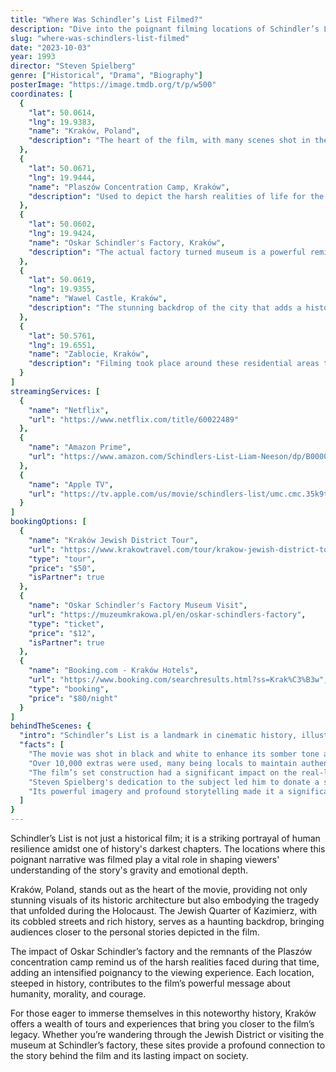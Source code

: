 ```yaml
---
title: "Where Was Schindler’s List Filmed?"
description: "Dive into the poignant filming locations of Schindler’s List, exploring the historic backdrops that brought this powerful narrative to life."
slug: "where-was-schindlers-list-filmed"
date: "2023-10-03"
year: 1993
director: "Steven Spielberg"
genre: ["Historical", "Drama", "Biography"]
posterImage: "https://image.tmdb.org/t/p/w500"
coordinates: [
  { 
    "lat": 50.0614, 
    "lng": 19.9383, 
    "name": "Kraków, Poland", 
    "description": "The heart of the film, with many scenes shot in the historic Jewish Quarter of Kazimierz."
  },
  { 
    "lat": 50.0671, 
    "lng": 19.9444, 
    "name": "Plaszów Concentration Camp, Kraków", 
    "description": "Used to depict the harsh realities of life for the Jewish population during the war."
  },
  { 
    "lat": 50.0602, 
    "lng": 19.9424, 
    "name": "Oskar Schindler's Factory, Kraków", 
    "description": "The actual factory turned museum is a powerful reminder of Schindler’s legacy."
  },
  { 
    "lat": 50.0619, 
    "lng": 19.9355, 
    "name": "Wawel Castle, Kraków", 
    "description": "The stunning backdrop of the city that adds a historical texture to various scenes."
  },
  { 
    "lat": 50.5761, 
    "lng": 19.6551, 
    "name": "Zablocie, Kraków", 
    "description": "Filming took place around these residential areas to evoke the time period’s atmosphere."
  }
]
streamingServices: [
  {
    "name": "Netflix",
    "url": "https://www.netflix.com/title/60022489"
  },
  {
    "name": "Amazon Prime",
    "url": "https://www.amazon.com/Schindlers-List-Liam-Neeson/dp/B00004U5CA"
  },
  {
    "name": "Apple TV",
    "url": "https://tv.apple.com/us/movie/schindlers-list/umc.cmc.35k9tlgzsiovh7hkg9u2d52rd"
  }
]
bookingOptions: [
  {
    "name": "Kraków Jewish District Tour",
    "url": "https://www.krakowtravel.com/tour/krakow-jewish-district-tour/",
    "type": "tour",
    "price": "$50",
    "isPartner": true
  },
  {
    "name": "Oskar Schindler's Factory Museum Visit",
    "url": "https://muzeumkrakowa.pl/en/oskar-schindlers-factory",
    "type": "ticket",
    "price": "$12",
    "isPartner": true
  },
  {
    "name": "Booking.com - Kraków Hotels",
    "url": "https://www.booking.com/searchresults.html?ss=Krak%C3%B3w",
    "type": "booking",
    "price": "$80/night"
  }
]
behindTheScenes: {
  "intro": "Schindler’s List is a landmark in cinematic history, illustrating the horrors of the Holocaust while honoring the extraordinary compassion of one man. Filmed primarily in Poland, the locations were carefully chosen to reflect the film's intense emotional narrative.",
  "facts": [
    "The movie was shot in black and white to enhance its somber tone and evoke the period of WWII.",
    "Over 10,000 extras were used, many being locals to maintain authenticity.",
    "The film’s set construction had a significant impact on the real-life locations, often changing them temporarily during filming.",
    "Steven Spielberg's dedication to the subject led him to donate a substantial portion of his salary to Holocaust survivors.",
    "Its powerful imagery and profound storytelling made it a significant cultural touchstone and awarded it seven Academy Awards."
  ]
}
---
```


<SchindlersListGuide />

Schindler’s List is not just a historical film; it is a striking portrayal of human resilience amidst one of history's darkest chapters. The locations where this poignant narrative was filmed play a vital role in shaping viewers' understanding of the story's gravity and emotional depth.

Kraków, Poland, stands out as the heart of the movie, providing not only stunning visuals of its historic architecture but also embodying the tragedy that unfolded during the Holocaust. The Jewish Quarter of Kazimierz, with its cobbled streets and rich history, serves as a haunting backdrop, bringing audiences closer to the personal stories depicted in the film.

The impact of Oskar Schindler’s factory and the remnants of the Plaszów concentration camp remind us of the harsh realities faced during that time, adding an intensified poignancy to the viewing experience. Each location, steeped in history, contributes to the film’s powerful message about humanity, morality, and courage.

For those eager to immerse themselves in this noteworthy history, Kraków offers a wealth of tours and experiences that bring you closer to the film’s legacy. Whether you’re wandering through the Jewish District or visiting the museum at Schindler’s factory, these sites provide a profound connection to the story behind the film and its lasting impact on society.